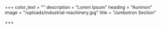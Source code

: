 +++
color_text = ""
description = "Lorem Ipsum"
heading = "Aurimon"
image = "/uploads/industrial-machinery.jpg"
title = "Jumbotron Section"

+++
